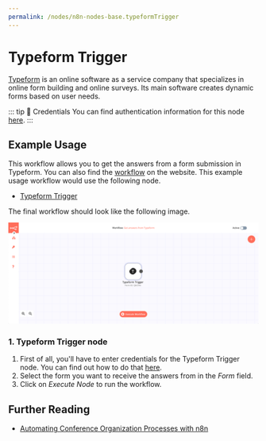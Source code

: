 ```yaml
---
permalink: /nodes/n8n-nodes-base.typeformTrigger
---
```


# Typeform Trigger

[Typeform](https://www.typeform.com/) is an online software as a service company that specializes in online form building and online surveys. Its main software creates dynamic forms based on user needs. 

::: tip 🔑 Credentials
You can find authentication information for this node [here](../../../credentials/Typeform/README.md).
:::


## Example Usage

This workflow allows you to get the answers from a form submission in Typeform. You can also find the [workflow](https://n8n.io/workflows/457) on the website. This example usage workflow would use the following node.
- [Typeform Trigger]()

The final workflow should look like the following image.

![A workflow with the Typeform Trigger node](./workflow.png)


### 1. Typeform Trigger node

1. First of all, you'll have to enter credentials for the Typeform Trigger node. You can find out how to do that [here](../../../credentials/Typeform/README.md).
2. Select the form you want to receive the answers from in the *Form* field.
3. Click on *Execute Node* to run the workflow.


## Further Reading

- [Automating Conference Organization Processes with n8n](https://medium.com/n8n-io/automating-conference-organization-processes-with-n8n-ab8f64a7a520)
